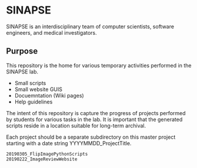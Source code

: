 # SINAPSE
SINAPSE is an interdisciplinary team of computer scientists, software engineers, and medical investigators.


## Purpose

This repository is the home for various temporary activities performed in the SINAPSE lab.
* Small scripts
* Small website GUIS
* Docuemntation (Wiki pages)
* Help guidelines

The intent of this repository is capture the progress of projects performed by students for various tasks in the lab.  It is important that the generated scripts reside in a location suitable for long-term archival.

Each project should be a separate subdirectory on this master project starting with a date string YYYYMMDD_ProjectTitle.

```
20190305_FlipImagePythonScripts
20190222_ImageReviewWebsite
```
